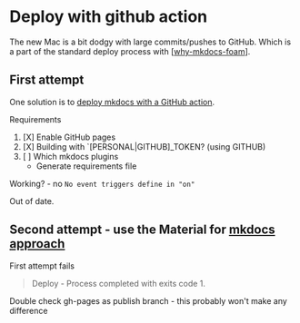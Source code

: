 # Deploy with github action

The new Mac is a bit dodgy with large commits/pushes to GitHub. Which is a part of the standard deploy process with [[why-mkdocs-foam]]. 


## First attempt
One solution is to [deploy mkdocs with a GitHub action](https://github.com/marketplace/actions/deploy-mkdocs). 

Requirements 

1. [X] Enable GitHub pages 
2. [X] Building with `[PERSONAL|GITHUB]_TOKEN? (using GITHUB)
3. [ ] Which mkdocs plugins
   - Generate requirements file  

Working? - no `No event triggers define in "on"`

Out of date.

## Second attempt - use the Material for [mkdocs approach](https://squidfunk.github.io/mkdocs-material/publishing-your-site/)


First attempt fails 
> Deploy - Process completed with exits code 1.

Double check gh-pages as publish branch - this probably won't make any difference





[//begin]: # "Autogenerated link references for markdown compatibility"
[why-mkdocs-foam]: why-mkdocs-foam "Why combine mkdocs with Foam"
[//end]: # "Autogenerated link references"